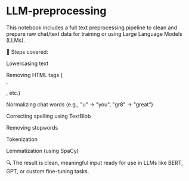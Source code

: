 # LLM-preprocessing

This notebook includes a full text preprocessing pipeline to clean and prepare raw chat/text data for training or using Large Language Models (LLMs).

🧹 Steps covered:

Lowercasing text

Removing HTML tags (<br>, <p>, etc.)

Normalizing chat words (e.g., "u" → "you", "gr8" → "great")

Correcting spelling using TextBlob

Removing stopwords

Tokenization

Lemmatization (using SpaCy)

🔍 The result is clean, meaningful input ready for use in LLMs like BERT, GPT, or custom fine-tuning tasks.
